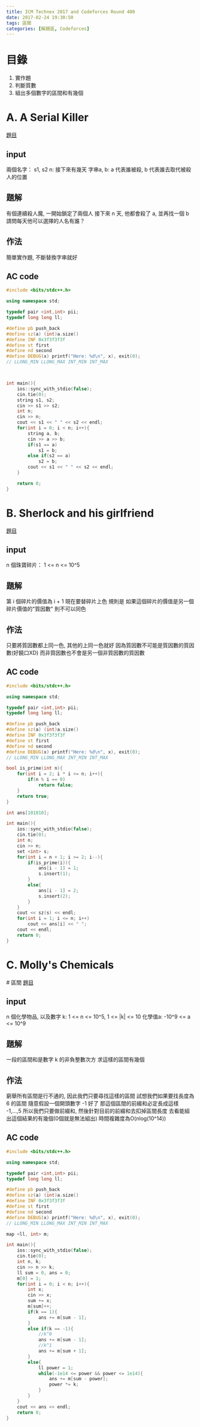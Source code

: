 ```yaml
---
title: ICM Technex 2017 and Codeforces Round 400
date: 2017-02-24 19:30:50
tags: 區間
categories: [解題區, Codeforces]
---
```

目錄
===
1. 實作題
2. 判斷質數
3. 組出多個數字的區間和有幾個

# A. A Serial Killer
[題目](http://codeforces.com/contest/776/problem/A)

## input
兩個名字： s1, s2
n: 接下來有幾天
字串a, b: a 代表誰被殺, b 代表誰去取代被殺人的位置

## 題解
有個連續殺人魔, 一開始鎖定了兩個人
接下來 n 天, 他都會殺了 a, 並再找一個 b
請問每天他可以選擇的人名有誰？

## 作法
簡單實作題, 不斷替換字串就好

## AC code
```cpp
#include <bits/stdc++.h>

using namespace std;

typedef pair <int,int> pii;
typedef long long ll;

#define pb push_back
#define sz(a) (int)a.size()
#define INF 0x3f3f3f3f
#define st first
#define nd second
#define DEBUG(x) printf("Here: %d\n", x), exit(0);
// LLONG_MIN LLONG_MAX INT_MIN INT_MAX



int main(){
    ios::sync_with_stdio(false);
    cin.tie(0);
    string s1, s2;
    cin >> s1 >> s2;
    int n;
    cin >> n;
    cout << s1 << " " << s2 << endl;
    for(int i = 0; i < n; i++){
        string a, b;
        cin >> a >> b;
        if(s1 == a)
            s1 = b;
        else if(s2 == a)
            s2 = b;
        cout << s1 << " " << s2 << endl;
    }

    return 0;
}
```

# B. Sherlock and his girlfriend
[題目](http://codeforces.com/contest/776/problem/B)

## input
n 個珠寶碎片： 1 <= n <= 10^5

## 題解
第 i 個碎片的價值為 i + 1
現在要替碎片上色
規則是 如果這個碎片的價值是另一個碎片價值的"質因數"
則不可以同色

## 作法
只要將質因數都上同一色, 其他的上同一色就好
因為質因數不可能是質因數的質因數(好饒口XD)
而非質因數也不會是另一個非質因數的質因數

## AC code
```cpp
#include <bits/stdc++.h>

using namespace std;

typedef pair <int,int> pii;
typedef long long ll;

#define pb push_back
#define sz(a) (int)a.size()
#define INF 0x3f3f3f3f
#define st first
#define nd second
#define DEBUG(x) printf("Here: %d\n", x), exit(0);
// LLONG_MIN LLONG_MAX INT_MIN INT_MAX

bool is_prime(int n){
	for(int i = 2; i * i <= n; i++){
		if(n % i == 0)
			return false;
	}
	return true;
}

int ans[101010];

int main(){
    ios::sync_with_stdio(false);
    cin.tie(0);
    int n;
    cin >> n;
    set <int> s;
    for(int i = n + 1; i >= 2; i--){
        if(is_prime(i)){
            ans[i - 1] = 1;
            s.insert(1);
        }
        else{
            ans[i - 1] = 2;
            s.insert(2);
        }
    }
    cout << sz(s) << endl;
    for(int i = 1; i <= n; i++)
        cout << ans[i] << " ";
    cout << endl;
    return 0;
}
```

# C. Molly's Chemicals
\# 區間
[題目](http://codeforces.com/contest/776/problem/C)

## input
n 個化學物品, 以及數字 k: 1 <= n <= 10^5, 1 <= |k| <= 10
化學值a: -10^9 <= a <= 10^9

## 題解
一段的區間和是數字 k 的非負整數次方
求這樣的區間有幾個

## 作法
窮舉所有區間是行不通的, 因此我們只要尋找這樣的區間
試想我們如果要找長度為 6 的區間
隨意假設一個開頭數字 -1 好了
那這個區間的前綴和必定長成這樣 -1,...,5
所以我們只要做前綴和, 然後針對目前的前綴和去扣掉區間長度
去看能組出這個結果的有幾個(0個就是無法組出)
時間複雜度為O(nlog(10^14))
## AC code
```cpp
#include <bits/stdc++.h>

using namespace std;

typedef pair <int,int> pii;
typedef long long ll;

#define pb push_back
#define sz(a) (int)a.size()
#define INF 0x3f3f3f3f
#define st first
#define nd second
#define DEBUG(x) printf("Here: %d\n", x), exit(0);
// LLONG_MIN LLONG_MAX INT_MIN INT_MAX

map <ll, int> m;

int main(){
    ios::sync_with_stdio(false);
    cin.tie(0);
    int n, k;
    cin >> n >> k;
    ll sum = 0, ans = 0;
    m[0] = 1;
    for(int i = 0; i < n; i++){
        int x;
        cin >> x;
        sum += x;
        m[sum]++;
        if(k == 1){
            ans += m[sum - 1];
        }
        else if(k == -1){
            //k^0
            ans += m[sum - 1];
            //k^1
            ans += m[sum + 1];
        }
        else{
            ll power = 1;
            while(-1e14 <= power && power <= 1e14){
                ans += m[sum - power];
                power *= k;
            }
        }
    }
    cout << ans << endl;
    return 0;
}
```

